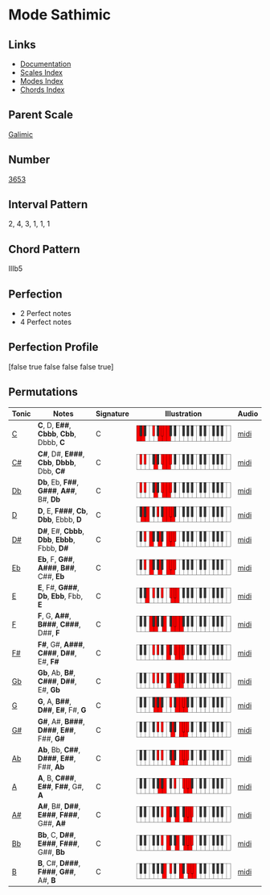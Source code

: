 # Mode Sathimic

## Links

- [Documentation](README.md)
- [Scales Index](Scales.md)
- [Modes Index](Modes.md)
- [Chords Index](Chords.md)

## Parent Scale

[Galimic](ScaleGalimic.md)

## Number

[3653](https://ianring.com/musictheory/scales/3653)

## Interval Pattern

2, 4, 3, 1, 1, 1

## Chord Pattern

IIIb5

## Perfection

- 2 Perfect notes
- 4 Perfect notes

## Perfection Profile

[false true false false false true]

## Permutations

| Tonic | Notes | Signature | Illustration | Audio |
|-------|-------|-----------|--------------|-------|
| [C](ModeCNaturalSathimic.md) | **C**, D, **E##**, **Cbbb**, **Cbb**, Dbbb, **C** | C | ![CNaturalSathimic](ModeCNaturalSathimic.png) | [midi](https://github.com/edipermadi/music/blob/main/docs/ModeCNaturalSathimic.mid?raw=true) |
| [C#](ModeCSharpSathimic.md) | **C#**, D#, **E###**, **Cbb**, **Dbbb**, Dbb, **C#** | C | ![CSharpSathimic](ModeCSharpSathimic.png) | [midi](https://github.com/edipermadi/music/blob/main/docs/ModeCSharpSathimic.mid?raw=true) |
| [Db](ModeDFlatSathimic.md) | **Db**, Eb, **F##**, **G###**, **A##**, B#, **Db** | C | ![DFlatSathimic](ModeDFlatSathimic.png) | [midi](https://github.com/edipermadi/music/blob/main/docs/ModeDFlatSathimic.mid?raw=true) |
| [D](ModeDNaturalSathimic.md) | **D**, E, **F###**, **Cb**, **Dbb**, Ebbb, **D** | C | ![DNaturalSathimic](ModeDNaturalSathimic.png) | [midi](https://github.com/edipermadi/music/blob/main/docs/ModeDNaturalSathimic.mid?raw=true) |
| [D#](ModeDSharpSathimic.md) | **D#**, E#, **Cbbb**, **Dbb**, **Ebbb**, Fbbb, **D#** | C | ![DSharpSathimic](ModeDSharpSathimic.png) | [midi](https://github.com/edipermadi/music/blob/main/docs/ModeDSharpSathimic.mid?raw=true) |
| [Eb](ModeEFlatSathimic.md) | **Eb**, F, **G##**, **A###**, **B##**, C##, **Eb** | C | ![EFlatSathimic](ModeEFlatSathimic.png) | [midi](https://github.com/edipermadi/music/blob/main/docs/ModeEFlatSathimic.mid?raw=true) |
| [E](ModeENaturalSathimic.md) | **E**, F#, **G###**, **Db**, **Ebb**, Fbb, **E** | C | ![ENaturalSathimic](ModeENaturalSathimic.png) | [midi](https://github.com/edipermadi/music/blob/main/docs/ModeENaturalSathimic.mid?raw=true) |
| [F](ModeFNaturalSathimic.md) | **F**, G, **A##**, **B###**, **C###**, D##, **F** | C | ![FNaturalSathimic](ModeFNaturalSathimic.png) | [midi](https://github.com/edipermadi/music/blob/main/docs/ModeFNaturalSathimic.mid?raw=true) |
| [F#](ModeFSharpSathimic.md) | **F#**, G#, **A###**, **C###**, **D##**, E#, **F#** | C | ![FSharpSathimic](ModeFSharpSathimic.png) | [midi](https://github.com/edipermadi/music/blob/main/docs/ModeFSharpSathimic.mid?raw=true) |
| [Gb](ModeGFlatSathimic.md) | **Gb**, Ab, **B#**, **C###**, **D##**, E#, **Gb** | C | ![GFlatSathimic](ModeGFlatSathimic.png) | [midi](https://github.com/edipermadi/music/blob/main/docs/ModeGFlatSathimic.mid?raw=true) |
| [G](ModeGNaturalSathimic.md) | **G**, A, **B##**, **D##**, **E#**, F#, **G** | C | ![GNaturalSathimic](ModeGNaturalSathimic.png) | [midi](https://github.com/edipermadi/music/blob/main/docs/ModeGNaturalSathimic.mid?raw=true) |
| [G#](ModeGSharpSathimic.md) | **G#**, A#, **B###**, **D###**, **E##**, F##, **G#** | C | ![GSharpSathimic](ModeGSharpSathimic.png) | [midi](https://github.com/edipermadi/music/blob/main/docs/ModeGSharpSathimic.mid?raw=true) |
| [Ab](ModeAFlatSathimic.md) | **Ab**, Bb, **C##**, **D###**, **E##**, F##, **Ab** | C | ![AFlatSathimic](ModeAFlatSathimic.png) | [midi](https://github.com/edipermadi/music/blob/main/docs/ModeAFlatSathimic.mid?raw=true) |
| [A](ModeANaturalSathimic.md) | **A**, B, **C###**, **E##**, **F##**, G#, **A** | C | ![ANaturalSathimic](ModeANaturalSathimic.png) | [midi](https://github.com/edipermadi/music/blob/main/docs/ModeANaturalSathimic.mid?raw=true) |
| [A#](ModeASharpSathimic.md) | **A#**, B#, **D##**, **E###**, **F###**, G##, **A#** | C | ![ASharpSathimic](ModeASharpSathimic.png) | [midi](https://github.com/edipermadi/music/blob/main/docs/ModeASharpSathimic.mid?raw=true) |
| [Bb](ModeBFlatSathimic.md) | **Bb**, C, **D##**, **E###**, **F###**, G##, **Bb** | C | ![BFlatSathimic](ModeBFlatSathimic.png) | [midi](https://github.com/edipermadi/music/blob/main/docs/ModeBFlatSathimic.mid?raw=true) |
| [B](ModeBNaturalSathimic.md) | **B**, C#, **D###**, **F###**, **G##**, A#, **B** | C | ![BNaturalSathimic](ModeBNaturalSathimic.png) | [midi](https://github.com/edipermadi/music/blob/main/docs/ModeBNaturalSathimic.mid?raw=true) |

